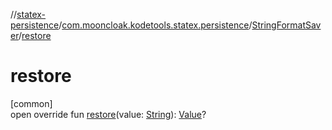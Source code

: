 //[statex-persistence](../../../index.md)/[com.mooncloak.kodetools.statex.persistence](../index.md)/[StringFormatSaver](index.md)/[restore](restore.md)

# restore

[common]\
open override fun [restore](restore.md)(value: [String](https://kotlinlang.org/api/latest/jvm/stdlib/kotlin/-string/index.html)): [Value](index.md)?
